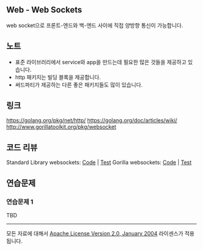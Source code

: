 ## Web - Web Sockets

web socket으로 프론트-엔드와 백-엔드 사이에 직접 양방향 통신이 가능합니다.

## 노트

* 표준 라이브러리에서 service와 app을 만드는데 필요한 많은 것들을 제공하고 있습니다.
* http 패키지는 빌딩 블록을 제공합니다.
* 써드파티가 제공하는 다른 좋은 패키지들도 많이 있습니다.

## 링크

https://golang.org/pkg/net/http/
https://golang.org/doc/articles/wiki/
http://www.gorillatoolkit.org/pkg/websocket

## 코드 리뷰

Standard Library websockets: [Code](example1/main.go) | [Test](example1/main_test.go)
Gorilla websockets: [Code](example2/main.go) | [Test](example2/main_test.go)

## 연습문제

### 연습문제 1

TBD
___
모든 자료에 대해서 [Apache License Version 2.0, January 2004](http://www.apache.org/licenses/LICENSE-2.0) 라이센스가 적용됩니다.
